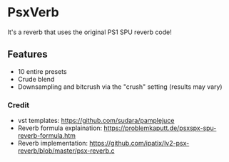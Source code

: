 # PsxVerb

It's a reverb that uses the original PS1 SPU reverb code!

## Features
- 10 entire presets
- Crude blend
- Downsampling and bitcrush via the "crush" setting (results may vary)

### Credit
- vst templates: https://github.com/sudara/pamplejuce
- Reverb formula explaination: https://problemkaputt.de/psxspx-spu-reverb-formula.htm
- Reverb implementation: https://github.com/ipatix/lv2-psx-reverb/blob/master/psx-reverb.c